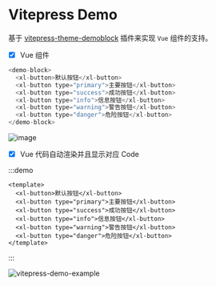 # Vitepress Demo

基于 [vitepress-theme-demoblock](https://github.com/xinlei3166/vitepress-theme-demoblock) 插件来实现 `Vue` 组件的支持。

- [x] Vue 组件

```js
<demo-block>
  <xl-button>默认按钮</xl-button>
  <xl-button type="primary">主要按钮</xl-button>
  <xl-button type="success">成功按钮</xl-button>
  <xl-button type="info">信息按钮</xl-button>
  <xl-button type="warning">警告按钮</xl-button>
  <xl-button type="danger">危险按钮</xl-button>
</demo-block>
```

![image](https://github.com/xinlei3166/vitepress-demo/assets/22881872/13820eb2-c0fb-4cd8-95d0-8431782bb6ac)

- [x] Vue 代码自动渲染并且显示对应 Code

:::demo

```vue
<template>
  <xl-button>默认按钮</xl-button>
  <xl-button type="primary">主要按钮</xl-button>
  <xl-button type="success">成功按钮</xl-button>
  <xl-button type="info">信息按钮</xl-button>
  <xl-button type="warning">警告按钮</xl-button>
  <xl-button type="danger">危险按钮</xl-button>
</template>
```

:::

![vitepress-demo-example](https://github.com/xinlei3166/vitepress-demo/assets/22881872/67638b21-c995-4870-b5e7-fbdc85eddfea)
